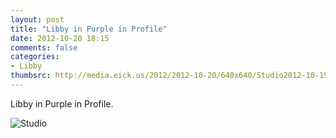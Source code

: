 ```yaml
---
layout: post
title: "Libby in Purple in Profile"
date: 2012-10-20 18:15
comments: false
categories: 
- Libby
thumbsrc: http://media.eick.us/2012/2012-10-20/640x640/Studio2012-10-19at19-30-39-2012-10-19at19-30-39.jpg
---
```

Libby in Purple in Profile.

![Studio](http://media.eick.us/media/photographs/2012/2012-10-20/Studio2012-10-19at19-30-39-2012-10-19at19-30-39.jpg)

